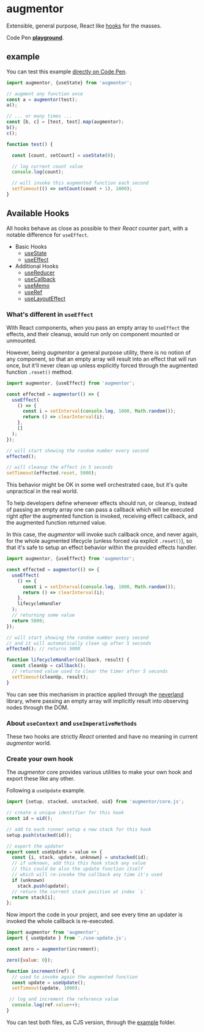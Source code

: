 # augmentor

Extensible, general purpose, React like [hooks](https://reactjs.org/docs/hooks-reference.html) for the masses.

Code Pen **[playground](https://codepen.io/WebReflection/pen/qLMyOM?editors=0010)**.

## example

You can test this example [directly on Code Pen](https://codepen.io/WebReflection/pen/zymKBb?editors=0011).

```js
import augmentor, {useState} from 'augmentor';

// augment any function once
const a = augmentor(test);
a();

// ... or many times ...
const [b, c] = [test, test].map(augmentor);
b();
c();

function test() {

  const [count, setCount] = useState(0);

  // log current count value
  console.log(count);

  // will invoke this augmented function each second
  setTimeout(() => setCount(count + 1), 1000);
}
```

## Available Hooks

All hooks behave as close as possible to their _React_ counter part, with a notable difference for `useEffect`.

  * Basic Hooks
    * [useState](https://reactjs.org/docs/hooks-reference.html#usestate)
    * [useEffect](https://reactjs.org/docs/hooks-reference.html#useeffect)
  * Additional Hooks
    * [useReducer](https://reactjs.org/docs/hooks-reference.html#usereducer)
    * [useCallback](https://reactjs.org/docs/hooks-reference.html#usecallback)
    * [useMemo](https://reactjs.org/docs/hooks-reference.html#usememo)
    * [useRef](https://reactjs.org/docs/hooks-reference.html#useref)
    * [useLayoutEffect](https://reactjs.org/docs/hooks-reference.html#uselayouteffect)


### What's different in `useEffect`

With React components, when you pass an empty array to `useEffect` the effects, and their cleanup, would run only on component mounted or unmounted.

However, being _augmentor_ a general purpose utility, there is no notion of any component, so that an empty array will result into an effect that will run once, but it'll never clean up unless explicitly forced through the augmented function `.reset()` method.

```js
import augmentor, {useEffect} from 'augmentor';

const effected = augmentor(() => {
  useEffect(
    () => {
      const i = setInterval(console.log, 1000, Math.random());
      return () => clearInterval(i);
    },
    []
  );
});

// will start showing the random number every second
effected();

// will cleanup the effect in 5 seconds
setTimeout(effected.reset, 5000);
```

This behavior might be OK in some well orchestrated case, but it's quite unpractical in the real world.

To help developers define whenever effects should run, or cleanup, instead of passing an empty array one can pass a callback which will be executed right _after_ the augmented function is invoked, receiving effect callback, and the augmented function returned value.

In this case, the _augmentor_ will invoke such callback once, and never again, for the whole augmented lifecycle (unless forced via explicit `.reset()`), so that it's safe to setup an effect behavior within the provided effects handler.

```js
import augmentor, {useEffect} from 'augmentor';

const effected = augmentor(() => {
  useEffect(
    () => {
      const i = setInterval(console.log, 1000, Math.random());
      return () => clearInterval(i);
    },
    lifecycleHandler
  );
  // returning some value
  return 5000;
});

// will start showing the random number every second
// and it will automatically clean up after 5 seconds
effected(); // returns 5000

function lifecycleHandler(callback, result) {
  const cleanUp = callback();
  // returned value used to clear the timer after 5 seconds
  setTimeout(cleanUp, result);
}
```

You can see this mechanism in practice applied through the [neverland](https://github.com/WebReflection/neverland) library, where passing an empty array will implicitly result into observing nodes through the DOM.


### About `useContext` and `useImperativeMethods`

These two hooks are strictly _React_ oriented and have no meaning in current _augmentor_ world.


### Create your own hook

The _augmentor_ core provides various utilities to make your own hook and export these like any other.

Following a `useUpdate` example.

```js
import {setup, stacked, unstacked, uid} from 'augmentor/core.js';

// create a unique identifier for this hook
const id = uid();

// add to each runner setup a new stack for this hook
setup.push(stacked(id));

// export the updater
export const useUpdate = value => {
  const {i, stack, update, unknown} = unstacked(id);
  // if unknown, add this this hook stack any value
  // this could be also the update function itself
  // which will re-invoke the callback any time it's used
  if (unknown)
    stack.push(update);
  // return the current stack position at index `i`
  return stack[i];
};
```

Now import the code in your project, and see every time an updater is invoked the whole callback is re-executed.

```js
import augmentor from 'augmentor';
import { useUpdate } from './use-update.js';

const zero = augmentor(increment);

zero({value: 0});

function increment(ref) {
  // used to invoke again the augmented function
  const update = useUpdate();
  setTimeout(update, 1000);

 // log and increment the reference value
  console.log(ref.value++);
}
```

You can test both files, as CJS version, through the [example](./example) folder.
